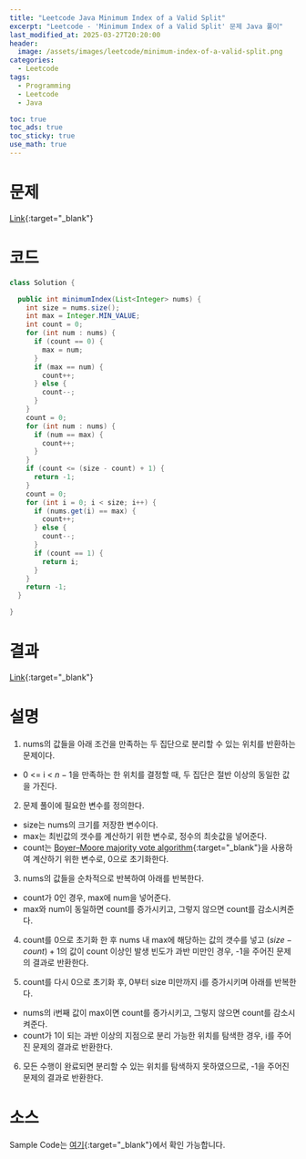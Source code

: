 ```yaml
---
title: "Leetcode Java Minimum Index of a Valid Split"
excerpt: "Leetcode - 'Minimum Index of a Valid Split' 문제 Java 풀이"
last_modified_at: 2025-03-27T20:20:00
header:
  image: /assets/images/leetcode/minimum-index-of-a-valid-split.png
categories:
  - Leetcode
tags:
  - Programming
  - Leetcode
  - Java

toc: true
toc_ads: true
toc_sticky: true
use_math: true
---
```

# 문제
[Link](https://leetcode.com/problems/minimum-index-of-a-valid-split/){:target="_blank"}

# 코드
```java
class Solution {

  public int minimumIndex(List<Integer> nums) {
    int size = nums.size();
    int max = Integer.MIN_VALUE;
    int count = 0;
    for (int num : nums) {
      if (count == 0) {
        max = num;
      }
      if (max == num) {
        count++;
      } else {
        count--;
      }
    }
    count = 0;
    for (int num : nums) {
      if (num == max) {
        count++;
      }
    }
    if (count <= (size - count) + 1) {
      return -1;
    }
    count = 0;
    for (int i = 0; i < size; i++) {
      if (nums.get(i) == max) {
        count++;
      } else {
        count--;
      }
      if (count == 1) {
        return i;
      }
    }
    return -1;
  }

}
```

# 결과
[Link](https://leetcode.com/problems/minimum-index-of-a-valid-split/submissions/1588000960/){:target="_blank"}

# 설명
1. nums의 값들을 아래 조건을 만족하는 두 집단으로 분리할 수 있는 위치를 반환하는 문제이다.
- 0 <= i < $n - 1$을 만족하는 한 위치를 결정할 때, 두 집단은 절반 이상의 동일한 값을 가진다.

2. 문제 풀이에 필요한 변수를 정의한다.
- size는 nums의 크기를 저장한 변수이다.
- max는 최빈값의 갯수를 계산하기 위한 변수로, 정수의 최솟값을 넣어준다.
- count는 [Boyer–Moore majority vote algorithm](https://en.wikipedia.org/wiki/Boyer%E2%80%93Moore_majority_vote_algorithm){:target="_blank"}을 사용하여 계산하기 위한 변수로, 0으로 초기화한다.

3. nums의 값들을 순차적으로 반복하여 아래를 반복한다.
- count가 0인 경우, max에 num을 넣어준다.
- max와 num이 동일하면 count를 증가시키고, 그렇지 않으면 count를 감소시켜준다.

4. count를 0으로 초기화 한 후 nums 내 max에 해당하는 값의 갯수를 넣고 $(size - count) + 1$의 값이 count 이상인 발생 빈도가 과반 미만인 경우, -1을 주어진 문제의 결과로 반환한다.

5. count를 다시 0으로 초기화 후, 0부터 size 미만까지 i를 증가시키며 아래를 반복한다.
- nums의 i번째 값이 max이면 count를 증가시키고, 그렇지 않으면 count를 감소시켜준다.
- count가 1이 되는 과반 이상의 지점으로 분리 가능한 위치를 탐색한 경우, i를 주어진 문제의 결과로 반환한다.

6. 모든 수행이 완료되면 분리할 수 있는 위치를 탐색하지 못하였으므로, -1을 주어진 문제의 결과로 반환한다.

# 소스
Sample Code는 [여기](https://github.com/GracefulSoul/leetcode/blob/master/src/main/java/gracefulsoul/problems/MinimumIndexOfAValidSplit.java){:target="_blank"}에서 확인 가능합니다.